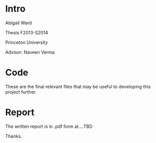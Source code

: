 
<h1>Intro</h1>

<p>Abigail Ward</p>
<p>Thesis F2013-S2014</p>
<p>Princeton University</p>
<p>Advisor: Naveen Verma</p>


<h1>Code</h1>

These are the final relevant files that may be useful to developing this project further.


<h1>Report </h1>

The written report is in .pdf form at....TBD

Thanks.

